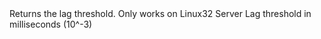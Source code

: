 <function name="GetLagThreshold" parent="physenv" type="libraryfunc">
	<description>
		Returns the lag threshold.
		<note>
			Only works on Linux32
		</note>
	</description>
	<realm>Server</realm>
	<rets>
		<ret name="LagThreshold" type="number"> Lag threshold in milliseconds (10^-3)</ret>
	</rets>
</function>
